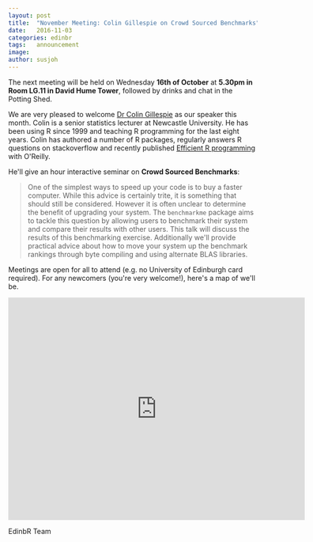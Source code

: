 ```yaml
---
layout: post
title:  "November Meeting: Colin Gillespie on Crowd Sourced Benchmarks"
date:   2016-11-03
categories: edinbr
tags:   announcement
image:
author: susjoh
---
```


The next meeting will be held on Wednesday **16th of October** at **5.30pm in Room LG.11 in David Hume Tower**, followed by drinks and chat in the Potting Shed.

We are very pleased to welcome [Dr Colin Gillespie](http://www.mas.ncl.ac.uk/~ncsg3/) as our speaker this month. Colin is a senior statistics lecturer at Newcastle University. He has been using R since 1999 and teaching R programming for the last eight years. Colin has authored a number of R packages, regularly answers R questions on stackoverflow and recently published [Efficient R programming](https://csgillespie.github.io/efficientR/) with O'Reilly.

He'll give an hour interactive seminar on **Crowd Sourced Benchmarks**:

> One of the simplest ways to speed up your code is to buy a faster computer. While this advice is certainly trite, it is something that should still be considered. However it is often unclear to determine the benefit of upgrading your system. The `benchmarkme` package aims to tackle this question by allowing users to benchmark their system and compare their results with other users. This talk will discuss the results of this benchmarking exercise. Additionally we'll provide practical advice about how to move your system up the benchmark rankings through byte compiling and using alternate BLAS libraries.

Meetings are open for all to attend (e.g. no University of Edinburgh card required). For any newcomers (you're very welcome!), here's a map of we'll be.

<iframe src="https://www.google.com/maps/embed?pb=!1m14!1m8!1m3!1d939.4322782159774!2d-3.1868992813634778!3d55.9431477069392!3m2!1i1024!2i768!4f13.1!3m3!1m2!1s0x0%3A0x8b232656b3b16a57!2sDavid+Hume+Tower!5e0!3m2!1sen!2suk!4v1473937651228" width="600" height="450" frameborder="0" style="border:0" allowfullscreen></iframe>


EdinbR Team
